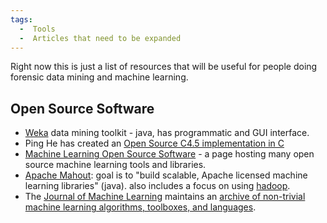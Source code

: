 ```yaml
---
tags:
  -  Tools
  -  Articles that need to be expanded
---
```

Right now this is just a list of resources that will be useful for
people doing forensic data mining and machine learning.

## Open Source Software

- [Weka](http://www.cs.waikato.ac.nz/ml/weka/) data mining toolkit -
  java, has programmatic and GUI interface.
- Ping He has created an [Open Source C4.5 implementation in
  C](http://code.google.com/p/fc45)
- [Machine Learning Open Source Software](http://mloss.org) - a page
  hosting many open source machine learning tools and libraries.
- [Apache Mahout](http://lucene.apache.org/mahout/): goal is to "build
  scalable, Apache licensed machine learning libraries" (java). also
  includes a focus on using [hadoop](http://hadoop.apache.org/core/).
- The [Journal of Machine Learning](http://jmlr.csail.mit.edu/)
  maintains an [archive of non-trivial machine learning algorithms,
  toolboxes, and languages](http://jmlr.csail.mit.edu/mloss/).

